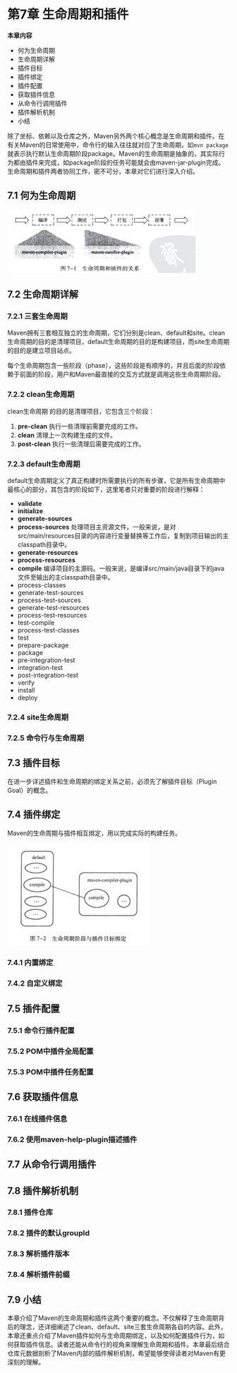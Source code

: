# 第7章 生命周期和插件

**本章内容**

* 何为生命周期
* 生命周期详解
* 插件目标
* 插件绑定
* 插件配置
* 获取插件信息
* 从命令行调用插件
* 插件解析机制
* 小结

除了坐标、依赖以及仓库之外，Maven另外两个核心概念是生命周期和插件。在有关Maven的日常使用中，命令行的输入往往就对应了生命周期，如`mvn package`就表示执行默认生命周期阶段package。Maven的生命周期是抽象的，其实际行为都由插件来完成，如package阶段的任务可能就会由maven-jar-plugin完成。生命周期和插件两者协同工作，密不可分，本章对它们进行深入介绍。

## 7.1 何为生命周期

![1560241721298](assets/1560241721298.png)

## 7.2 生命周期详解

### 7.2.1 三套生命周期

Maven拥有三套相互独立的生命周期，它们分别是clean、default和site。clean生命周期的目的是清理项目，default生命周期的目的是构建项目，而site生命周期的目的是建立项目站点。

每个生命周期包含一些阶段（phase），这些阶段是有顺序的，并且后面的阶段依赖于前面的阶段，用户和Maven最直接的交互方式就是调用这些生命周期阶段。

### 7.2.2 clean生命周期

clean生命周期 的目的是清理项目，它包含三个阶段：

1. **pre-clean** 执行一些清理前需要完成的工作。
2. **clean** 清理上一次构建生成的文件。
3. **post-clean** 执行一些清理后需要完成的工作。

### 7.2.3 default生命周期

default生命周期定义了真正构建时所需要执行的所有步骤，它是所有生命周期中最核心的部分，其包含的阶段如下，这里笔者只对重要的阶段进行解释：

* **validate**
* **initialize**
* **generate-sources**
* **process-sources** 处理项目主资源文件。一般来说，是对src/main/resources目录的内容进行变量替换等工作后，复制到项目输出的主classpath目录中。
* **generate-resources**
* **process-resources**
* **compile** 编译项目的主源码。一般来说，是编译src/main/java目录下的java文件至输出的主classpath目录中。
* process-classes
* generate-test-sources
* process-test-sources
* generate-test-resources
* process-test-resources
* test-compile
* process-test-classes
* test
* prepare-package
* package
* pre-integration-test
* integration-test
* post-integration-test
* verify
* install
* deploy

### 7.2.4 site生命周期

### 7.2.5 命令行与生命周期

## 7.3 插件目标

在进一步详述插件和生命周期的绑定关系之前，必须先了解插件目标（Plugin Goal）的概念。

## 7.4 插件绑定

Maven的生命周期与插件相互绑定，用以完成实际的构建任务。

![1560242456347](assets/1560242456347.png)

### 7.4.1 内置绑定

### 7.4.2 自定义绑定

## 7.5 插件配置

### 7.5.1 命令行插件配置

### 7.5.2 POM中插件全局配置

### 7.5.3 POM中插件任务配置

## 7.6 获取插件信息

### 7.6.1 在线插件信息

### 7.6.2 使用maven-help-plugin描述插件

## 7.7 从命令行调用插件

## 7.8 插件解析机制

### 7.8.1 插件仓库

### 7.8.2 插件的默认groupId

### 7.8.3 解析插件版本

### 7.8.4 解析插件前缀

## 7.9 小结

本章介绍了Maven的生命周期和插件这两个重要的概念。不仅解释了生命周期背后的理念，还详细阐述了clean、default、site三套生命周期各自的内容。此外，本章还重点介绍了Maven插件如何与生命周期绑定，以及如何配置插件行为，如何获取插件信息。读者还能从命令行的视角来理解生命周期和插件。本章最后结合仓库元数据剖析了Maven内部的插件解析机制，希望能够使得读者对Maven有更深刻的理解。